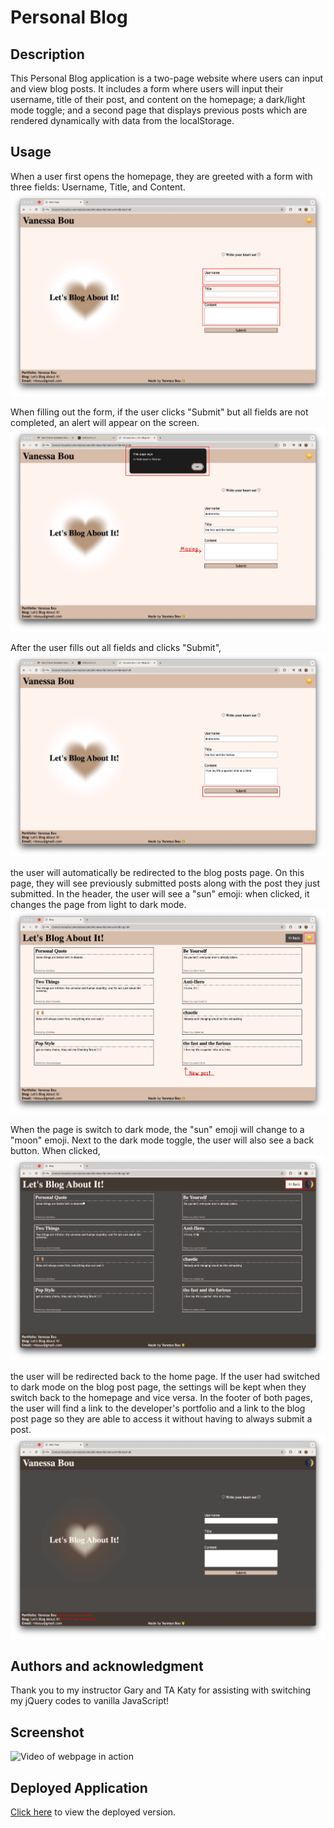 # Personal Blog

## Description

This Personal Blog application is a two-page website where users can input and view blog posts. It includes a form where users will input their username, title of their post, and content on the homepage; a dark/light mode toggle; and a second page that displays previous posts which are rendered dynamically with data from the localStorage.

## Usage

When a user first opens the homepage, they are greeted with a form with three fields: Username, Title, and Content.
![Screenshot of main page with form fields highlighted](./assets/images/screenshot1.jpg)

When filling out the form, if the user clicks "Submit" but all fields are not completed, an alert will appear on the screen.
![Screenshot of alert highlighted and an arrow pointing at missing field](./assets/images/screenshot2.jpg)

After the user fills out all fields and clicks "Submit",
![Screenshot of submit button highlighted](./assets/images/screenshot3.jpg)

the user will automatically be redirected to the blog posts page. On this page, they will see previously submitted posts along with the post they just submitted. In the header, the user will see a "sun" emoji: when clicked, it changes the page from light to dark mode.
![Screenshot of blog post page and dark mode toggle highlighted](./assets/images/screenshot4.jpg)

When the page is switch to dark mode, the "sun" emoji will change to a "moon" emoji. Next to the dark mode toggle, the user will also see a back button. When clicked,
![Screenshot of blog post page in dark mode and back button highlighted](./assets/images/screenshot5.jpg)

the user will be redirected back to the home page. If the user had switched to dark mode on the blog post page, the settings will be kept when they switch back to the homepage and vice versa. In the footer of both pages, the user will find a link to the developer's portfolio and a link to the blog post page so they are able to access it without having to always submit a post.
![Screenshot of homepage in dark mode with footer links highlighted](./assets/images/screenshot6.jpg)

## Authors and acknowledgment
Thank you to my instructor Gary and TA Katy for assisting with switching my jQuery codes to vanilla JavaScript!

## Screenshot

![Video of webpage in action](./assets/images/personal-blog.gif)

## Deployed Application

[Click here](https://rvbouu.github.io/personal-blog/) to view the deployed version.